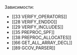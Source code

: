 
Зависимости:
- [[33 VERIFY_OPERATORS]]
- [[28 VERIFY_ENDDO]]
- [[29 VERIFY_INCLUDES]]
- [[35 PREPROC_SPF]]
- [[38 PREPROC_ALLOCATES]]
- [[66 GET_ALL_ARRAY_DECL]]
- [[89 GCOV_PARSER]]





